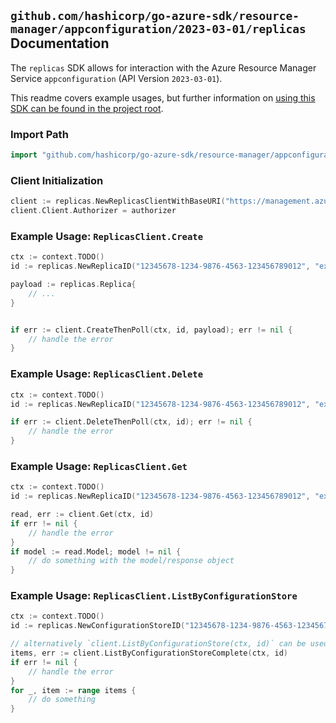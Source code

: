 
## `github.com/hashicorp/go-azure-sdk/resource-manager/appconfiguration/2023-03-01/replicas` Documentation

The `replicas` SDK allows for interaction with the Azure Resource Manager Service `appconfiguration` (API Version `2023-03-01`).

This readme covers example usages, but further information on [using this SDK can be found in the project root](https://github.com/hashicorp/go-azure-sdk/tree/main/docs).

### Import Path

```go
import "github.com/hashicorp/go-azure-sdk/resource-manager/appconfiguration/2023-03-01/replicas"
```


### Client Initialization

```go
client := replicas.NewReplicasClientWithBaseURI("https://management.azure.com")
client.Client.Authorizer = authorizer
```


### Example Usage: `ReplicasClient.Create`

```go
ctx := context.TODO()
id := replicas.NewReplicaID("12345678-1234-9876-4563-123456789012", "example-resource-group", "configurationStoreValue", "replicaValue")

payload := replicas.Replica{
	// ...
}


if err := client.CreateThenPoll(ctx, id, payload); err != nil {
	// handle the error
}
```


### Example Usage: `ReplicasClient.Delete`

```go
ctx := context.TODO()
id := replicas.NewReplicaID("12345678-1234-9876-4563-123456789012", "example-resource-group", "configurationStoreValue", "replicaValue")

if err := client.DeleteThenPoll(ctx, id); err != nil {
	// handle the error
}
```


### Example Usage: `ReplicasClient.Get`

```go
ctx := context.TODO()
id := replicas.NewReplicaID("12345678-1234-9876-4563-123456789012", "example-resource-group", "configurationStoreValue", "replicaValue")

read, err := client.Get(ctx, id)
if err != nil {
	// handle the error
}
if model := read.Model; model != nil {
	// do something with the model/response object
}
```


### Example Usage: `ReplicasClient.ListByConfigurationStore`

```go
ctx := context.TODO()
id := replicas.NewConfigurationStoreID("12345678-1234-9876-4563-123456789012", "example-resource-group", "configurationStoreValue")

// alternatively `client.ListByConfigurationStore(ctx, id)` can be used to do batched pagination
items, err := client.ListByConfigurationStoreComplete(ctx, id)
if err != nil {
	// handle the error
}
for _, item := range items {
	// do something
}
```
